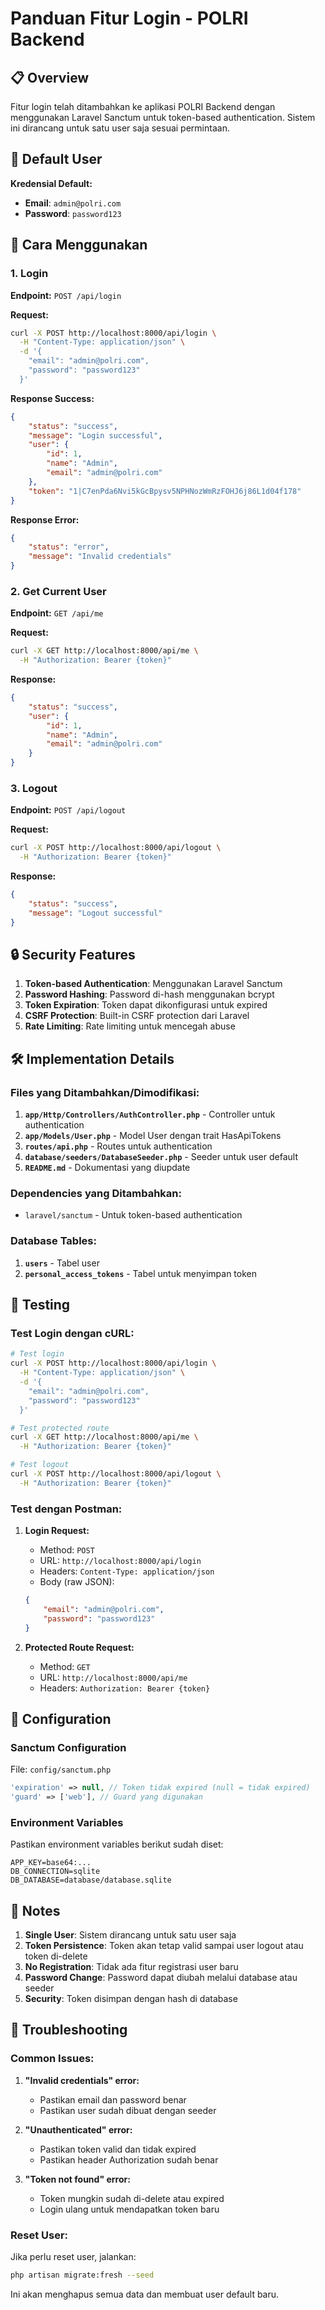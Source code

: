 # Panduan Fitur Login - POLRI Backend

## 📋 Overview

Fitur login telah ditambahkan ke aplikasi POLRI Backend dengan menggunakan Laravel Sanctum untuk token-based authentication. Sistem ini dirancang untuk satu user saja sesuai permintaan.

## 🔐 Default User

**Kredensial Default:**
- **Email**: `admin@polri.com`
- **Password**: `password123`

## 🚀 Cara Menggunakan

### 1. Login

**Endpoint:** `POST /api/login`

**Request:**
```bash
curl -X POST http://localhost:8000/api/login \
  -H "Content-Type: application/json" \
  -d '{
    "email": "admin@polri.com",
    "password": "password123"
  }'
```

**Response Success:**
```json
{
    "status": "success",
    "message": "Login successful",
    "user": {
        "id": 1,
        "name": "Admin",
        "email": "admin@polri.com"
    },
    "token": "1|C7enPda6Nvi5kGcBpysv5NPHNozWmRzFOHJ6j86L1d04f178"
}
```

**Response Error:**
```json
{
    "status": "error",
    "message": "Invalid credentials"
}
```

### 2. Get Current User

**Endpoint:** `GET /api/me`

**Request:**
```bash
curl -X GET http://localhost:8000/api/me \
  -H "Authorization: Bearer {token}"
```

**Response:**
```json
{
    "status": "success",
    "user": {
        "id": 1,
        "name": "Admin",
        "email": "admin@polri.com"
    }
}
```

### 3. Logout

**Endpoint:** `POST /api/logout`

**Request:**
```bash
curl -X POST http://localhost:8000/api/logout \
  -H "Authorization: Bearer {token}"
```

**Response:**
```json
{
    "status": "success",
    "message": "Logout successful"
}
```

## 🔒 Security Features

1. **Token-based Authentication**: Menggunakan Laravel Sanctum
2. **Password Hashing**: Password di-hash menggunakan bcrypt
3. **Token Expiration**: Token dapat dikonfigurasi untuk expired
4. **CSRF Protection**: Built-in CSRF protection dari Laravel
5. **Rate Limiting**: Rate limiting untuk mencegah abuse

## 🛠️ Implementation Details

### Files yang Ditambahkan/Dimodifikasi:

1. **`app/Http/Controllers/AuthController.php`** - Controller untuk authentication
2. **`app/Models/User.php`** - Model User dengan trait HasApiTokens
3. **`routes/api.php`** - Routes untuk authentication
4. **`database/seeders/DatabaseSeeder.php`** - Seeder untuk user default
5. **`README.md`** - Dokumentasi yang diupdate

### Dependencies yang Ditambahkan:

- `laravel/sanctum` - Untuk token-based authentication

### Database Tables:

1. **`users`** - Tabel user
2. **`personal_access_tokens`** - Tabel untuk menyimpan token

## 🧪 Testing

### Test Login dengan cURL:

```bash
# Test login
curl -X POST http://localhost:8000/api/login \
  -H "Content-Type: application/json" \
  -d '{
    "email": "admin@polri.com",
    "password": "password123"
  }'

# Test protected route
curl -X GET http://localhost:8000/api/me \
  -H "Authorization: Bearer {token}"

# Test logout
curl -X POST http://localhost:8000/api/logout \
  -H "Authorization: Bearer {token}"
```

### Test dengan Postman:

1. **Login Request:**
   - Method: `POST`
   - URL: `http://localhost:8000/api/login`
   - Headers: `Content-Type: application/json`
   - Body (raw JSON):
   ```json
   {
       "email": "admin@polri.com",
       "password": "password123"
   }
   ```

2. **Protected Route Request:**
   - Method: `GET`
   - URL: `http://localhost:8000/api/me`
   - Headers: `Authorization: Bearer {token}`

## 🔧 Configuration

### Sanctum Configuration

File: `config/sanctum.php`

```php
'expiration' => null, // Token tidak expired (null = tidak expired)
'guard' => ['web'], // Guard yang digunakan
```

### Environment Variables

Pastikan environment variables berikut sudah diset:

```env
APP_KEY=base64:...
DB_CONNECTION=sqlite
DB_DATABASE=database/database.sqlite
```

## 📝 Notes

1. **Single User**: Sistem dirancang untuk satu user saja
2. **Token Persistence**: Token akan tetap valid sampai user logout atau token di-delete
3. **No Registration**: Tidak ada fitur registrasi user baru
4. **Password Change**: Password dapat diubah melalui database atau seeder
5. **Security**: Token disimpan dengan hash di database

## 🚨 Troubleshooting

### Common Issues:

1. **"Invalid credentials" error:**
   - Pastikan email dan password benar
   - Pastikan user sudah dibuat dengan seeder

2. **"Unauthenticated" error:**
   - Pastikan token valid dan tidak expired
   - Pastikan header Authorization sudah benar

3. **"Token not found" error:**
   - Token mungkin sudah di-delete atau expired
   - Login ulang untuk mendapatkan token baru

### Reset User:

Jika perlu reset user, jalankan:

```bash
php artisan migrate:fresh --seed
```

Ini akan menghapus semua data dan membuat user default baru.
